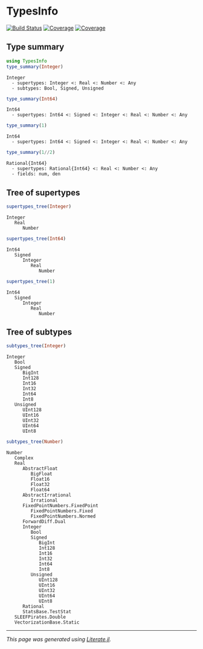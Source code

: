 # TypesInfo

[![Build Status](https://github.com/VaclavMacha/TypesInfo.jl/workflows/CI/badge.svg)](https://github.com/VaclavMacha/TypesInfo.jl/actions)
[![Coverage](https://codecov.io/gh/VaclavMacha/TypesInfo.jl/branch/master/graph/badge.svg)](https://codecov.io/gh/VaclavMacha/TypesInfo.jl)
[![Coverage](https://coveralls.io/repos/github/VaclavMacha/TypesInfo.jl/badge.svg?branch=master)](https://coveralls.io/github/VaclavMacha/TypesInfo.jl?branch=master)


## Type summary

```julia
using TypesInfo
type_summary(Integer)
```

```
Integer
  - supertypes: Integer <: Real <: Number <: Any
  - subtypes: Bool, Signed, Unsigned

```

```julia
type_summary(Int64)
```

```
Int64
  - supertypes: Int64 <: Signed <: Integer <: Real <: Number <: Any

```

```julia
type_summary(1)
```

```
Int64
  - supertypes: Int64 <: Signed <: Integer <: Real <: Number <: Any

```

```julia
type_summary(1//2)
```

```
Rational{Int64}
  - supertypes: Rational{Int64} <: Real <: Number <: Any
  - fields: num, den

```

## Tree of supertypes

```julia
supertypes_tree(Integer)
```

```
Integer
   Real
      Number

```

```julia
supertypes_tree(Int64)
```

```
Int64
   Signed
      Integer
         Real
            Number

```

```julia
supertypes_tree(1)
```

```
Int64
   Signed
      Integer
         Real
            Number

```

## Tree of subtypes

```julia
subtypes_tree(Integer)
```

```
Integer
   Bool
   Signed
      BigInt
      Int128
      Int16
      Int32
      Int64
      Int8
   Unsigned
      UInt128
      UInt16
      UInt32
      UInt64
      UInt8

```

```julia
subtypes_tree(Number)
```

```
Number
   Complex
   Real
      AbstractFloat
         BigFloat
         Float16
         Float32
         Float64
      AbstractIrrational
         Irrational
      FixedPointNumbers.FixedPoint
         FixedPointNumbers.Fixed
         FixedPointNumbers.Normed
      ForwardDiff.Dual
      Integer
         Bool
         Signed
            BigInt
            Int128
            Int16
            Int32
            Int64
            Int8
         Unsigned
            UInt128
            UInt16
            UInt32
            UInt64
            UInt8
      Rational
      StatsBase.TestStat
   SLEEFPirates.Double
   VectorizationBase.Static

```

---

*This page was generated using [Literate.jl](https://github.com/fredrikekre/Literate.jl).*

